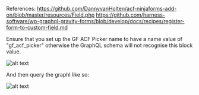 
References:
https://github.com/DannyvanHolten/acf-ninjaforms-add-on/blob/master/resources/Field.php
https://github.com/harness-software/wp-graphql-gravity-forms/blob/develop/docs/recipes/register-form-to-custom-field.md

Ensure that you set up the GF ACF Picker name to have a name value of "gf_acf_picker" otherwise the GraphQL schema will not recognise this block value.

![alt text](https://ibb.co/18btdJM)

And then query the graphl like so:

![alt text](https://ibb.co/FqyQZ3P)
